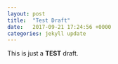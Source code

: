 ```yaml
---
layout: post
title:  "Test Draft"
date:   2017-09-21 17:24:56 +0000
categories: jekyll update
---
```


This is just a <b>TEST</b> draft.